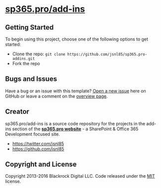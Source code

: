 # [sp365.pro/add-ins](https://sp365.pro/add-ins)

## Getting Started

To begin using this project, choose one of the following options to get started:
* Clone the repo: `git clone https://github.com/jsnl85/sp365.pro-addins.git`
* Fork the repo

## Bugs and Issues

Have a bug or an issue with this template? [Open a new issue](https://github.com/jsnl85/sp365.pro-addins/issues) here on GitHub or leave a comment on the [overview page](https://github.com/jsnl85/sp365.pro-addins/).

## Creator

sp365.pro/add-ins is a source code repository for the projects in the add-ins section of the **[sp365.pro website](https://sp365.pro/)** - a SharePoint & Office 365 Development focused site.

* https://twitter.com/jsnl85
* https://github.com/jsnl85

## Copyright and License

Copyright 2013-2016 Blackrock Digital LLC. Code released under the [MIT](https://github.com/BlackrockDigital/startbootstrap-creative/blob/gh-pages/LICENSE) license.
